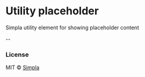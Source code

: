 # Utility placeholder

Simpla utility element for showing placeholder content

--

### License

MIT © [Simpla](admin@simpla.io)

[bower-badge]: https://img.shields.io/bower/v/sm-utility-placeholder.svg
[bowerlicense-badge]: https://img.shields.io/bower/l/sm-utility-placeholder.svg
[travis-badge]: https://img.shields.io/travis/simplaio/sm-utility-placeholder.svg
[travis-url]: https://travis-ci.org/simplaio/sm-utility-placeholder
[bowerdeps-badge]: https://img.shields.io/gemnasium/simplaio/sm-utility-placeholder.svg
[bowerdeps-url]: https://gemnasium.com/bower/sm-utility-placeholder
[npmdeps-badge]: https://img.shields.io/david/simplaio/sm-utility-placeholder.svg
[npmdeps-url]: https://david-dm.org/simplaio/sm-utility-placeholder
[npmdevdeps-badge]: https://img.shields.io/david/dev/simplaio/sm-utility-placeholder.svg?theme=shields.io
[npmdevdeps-url]: https://david-dm.org/dev/simplaio/sm-utility-placeholder#info=devDependencies
